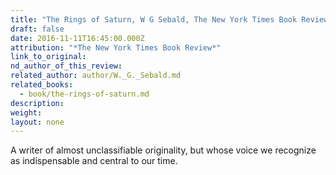```yaml
---
title: "The Rings of Saturn, W G Sebald, The New York Times Book Review"
draft: false
date: 2016-11-11T16:45:00.000Z
attribution: "*The New York Times Book Review*"
link_to_original:
nd_author_of_this_review:
related_author: author/W._G._Sebald.md
related_books:
  - book/the-rings-of-saturn.md
description:
weight:
layout: none
---
```

A writer of almost unclassifiable originality, but whose voice we recognize as indispensable and central to our time.

